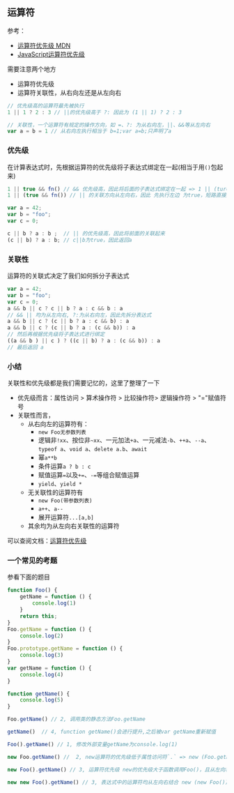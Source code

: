 
## 运算符

参考：
* [运算符优先级 MDN](https://developer.mozilla.org/zh-CN/docs/Web/JavaScript/Reference/Operators/Operator_Precedence)
* [JavaScript运算符优先级](https://juejin.im/post/5b22a5a36fb9a00e43465e2c)

需要注意两个地方
* 运算符优先级
* 运算符关联性，从右向左还是从左向右

```js
// 优先级高的运算符最先被执行
1 || 1 ? 2 : 3 // ||的优先级高于 ?: 因此为 (1 || 1) ? 2 : 3

// 关联性，一个运算符有规定的操作方向，如 =、?: 为从右向左，||、&&等从左向右
var a = b = 1 // 从右向左执行相当于 b=1;var a=b;只声明了a
```

### 优先级
在计算表达式时，先根据运算符的优先级将子表达式绑定在一起(相当于用`()`包起来)
```js
1 || true && fn() // && 优先级高，因此将后面的子表达式绑定在一起 => 1 || (ture  && fn())
1 || (true && fn()) // || 的关联方向从左向右，因此 先执行左边 为true，短路直接返回 1
```

```js
var a = 42;
var b = "foo";
var c = 0;

c || b ? a : b ;  // || 的优先级高，因此将前面的关联起来 
(c || b) ? a : b; // c||b为true，因此返回a
```

### 关联性
运算符的关联式决定了我们如何拆分子表达式
```js
var a = 42;
var b = "foo";
var c = 0;
a && b || c ? c || b ? a : c && b : a  
// && || 均为从左向右, ?:为从右向左，因此先拆分表达式
a && b || c ? (c || b ? a : c && b) : a  
a && b || c ? (c || b ? a : (c && b)) : a  
// 然后再根据优先级将子表达式进行绑定
((a && b ) || c ) ? ((c || b) ? a : (c && b)) : a  
// 最后返回 a
```

### 小结
关联性和优先级都是我们需要记忆的，这里了整理了一下
* 优先级而言：属性访问 > 算术操作符 > 比较操作符> 逻辑操作符 > "="赋值符号
* 关联性而言，
    * 从右向左的运算符有：
        * `new Foo无参数列表`
        * 逻辑非`!xx`、按位非`~xx`、一元加法`+a`、一元减法`-b`、`++a`、`--a`、`typeof a`、`void a`、`delete a.b`、`await`
        * 幂`a**b`
        * 条件运算`a ? b : c`
        * 赋值运算`=`以及`+=`、`-=`等组合赋值运算
        * `yield`、`yield * `
    * 无关联性的运算符有
        * `new Foo(带参数列表)`
        * `a++`、`a--`
        * 展开运算符`...[a,b]`
    * 其余均为从左向右关联性的运算符

可以查阅文档：[运算符优先级](https://developer.mozilla.org/zh-CN/docs/Web/JavaScript/Reference/Operators/Operator_Precedence)

### 一个常见的考题
参看下面的题目
```js
function Foo() {
    getName = function () {
        console.log(1)
    }
    return this;
}
Foo.getName = function () {
    console.log(2)
}
Foo.prototype.getName = function () {
    console.log(3)
}
var getName = function () {
    console.log(4)
}

function getName() {
    console.log(5)
}

Foo.getName() // 2, 调用类的静态方法Foo.getName

getName()  // 4, function getName()会进行提升,之后被var getName重新赋值

Foo().getName() // 1, 修改外部变量getName为console.log(1)

new Foo.getName() //  2, new运算符的优先级低于属性访问符`.` => new (Foo.getName)() 将 Foo.getName作为构造函数调用

new Foo().getName() // 3, 运算符优先级 new的优先级大于函数调用Foo()，且从左向右结合，转换为 (new Foo()).getName()，访问实例对象上的getName方法，委托到原型链查找

new new Foo().getName() // 3, 表达式中的运算符均从左向右结合 new (new Foo()).getName() => new ((new Foo()).getName)()， 将Foo.prototype.getName作为构造函数调用
```
